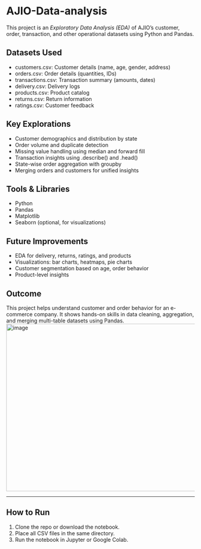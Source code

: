 # AJIO-Data-analysis
This project is an *Exploratory Data Analysis (EDA)* of AJIO’s customer, order, transaction, and other operational datasets using Python and Pandas.

##  Datasets Used
- customers.csv: Customer details (name, age, gender, address)
- orders.csv: Order details (quantities, IDs)
- transactions.csv: Transaction summary (amounts, dates)
- delivery.csv: Delivery logs
- products.csv: Product catalog
- returns.csv: Return information
- ratings.csv: Customer feedback

##  Key Explorations
- Customer demographics and distribution by state
- Order volume and duplicate detection
- Missing value handling using median and forward fill
- Transaction insights using .describe() and .head()
- State-wise order aggregation with groupby
- Merging orders and customers for unified insights

## Tools & Libraries
- Python
- Pandas
- Matplotlib
- Seaborn (optional, for visualizations)

## Future Improvements
- EDA for delivery, returns, ratings, and products
- Visualizations: bar charts, heatmaps, pie charts
- Customer segmentation based on age, order behavior
- Product-level insights

## Outcome
This project helps understand customer and order behavior for an e-commerce company. It shows hands-on skills in data cleaning, aggregation, and merging multi-table datasets using Pandas.
<img width="1014" height="448" alt="image" src="https://github.com/user-attachments/assets/923925ee-09b7-4301-aa90-0cbacf04e989" />


---

## How to Run
1. Clone the repo or download the notebook.
2. Place all CSV files in the same directory.
3. Run the notebook in Jupyter or Google Colab.

